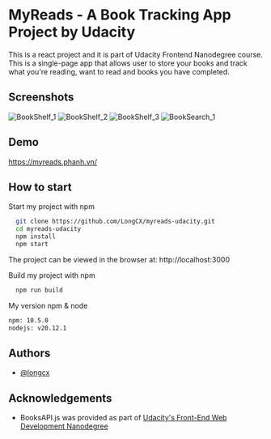 
# MyReads - A Book Tracking App Project by Udacity

This is a react project and it is part of Udacity Frontend Nanodegree course. This is a single-page app that allows user to store your books and track what you're reading, want to read and books you have completed.


## Screenshots

![BookShelf_1](https://myreads.phanh.vn/demo/Screenshot_BookShelf_1.png)
![BookShelf_2](https://myreads.phanh.vn/demo/Screenshot_BookShelf_2.png)
![BookShelf_3](https://myreads.phanh.vn/demo/Screenshot_BookShelf_3.png)
![BookSearch_1](https://myreads.phanh.vn/demo/Screenshot_BookSearch_1.png)


## Demo

https://myreads.phanh.vn/


## How to start

Start my project with npm

```bash
  git clone https://github.com/LongCX/myreads-udacity.git
  cd myreads-udacity
  npm install
  npm start
```
The project can be viewed in the browser at: http://localhost:3000

Build my project with npm
```bash
  npm run build
```
My version npm & node
```bash
npm: 10.5.0
nodejs: v20.12.1
```
## Authors

- [@longcx](https://github.com/longCX)


## Acknowledgements

 - BooksAPI.js was provided as part of [Udacity's Front-End Web Development Nanodegree](https://www.udacity.com/enrollment/nd019/8.0.4)

